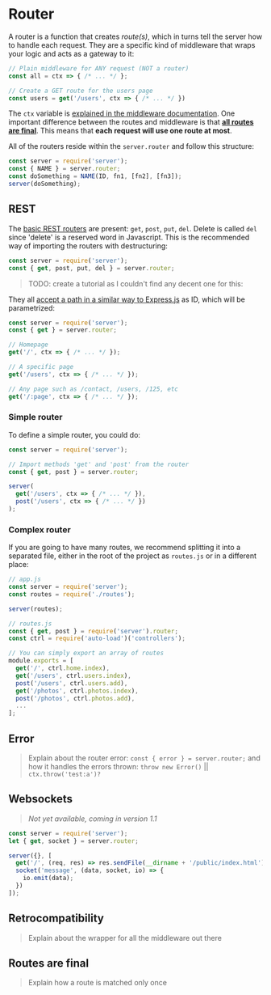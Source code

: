 # Router

A router is a function that creates *route(s)*, which in turns tell the server how to handle each request. They are a specific kind of middleware that wraps your logic and acts as a gateway to it:

```js
// Plain middleware for ANY request (NOT a router)
const all = ctx => { /* ... */ };

// Create a GET route for the users page
const users = get('/users', ctx => { /* ... */ })
```

The `ctx` variable is [explained in the middleware documentation](https://serverjs.io/documentation/middleware/#context). One important difference between the routes and middleware is that [**all routes are final**](routes-are-final). This means that **each request will use one route at most**.

All of the routers reside within the `server.router` and follow this structure:

```js
const server = require('server');
const { NAME } = server.router;
const doSomething = NAME(ID, fn1, [fn2], [fn3]);
server(doSomething);
```




## REST

The [basic REST routers](http://stackoverflow.com/q/671118/938236) are present: `get`, `post`, `put`, `del`. Delete is called `del` since 'delete' is a reserved word in Javascript. This is the recommended way of importing the routers with destructuring:

```js
const server = require('server');
const { get, post, put, del } = server.router;
```

> TODO: create a tutorial as I couldn't find any decent one for this:

They all [accept a path in a similar way to Express.js](http://expressjs.com/en/4x/api.html#router) as ID, which will be parametrized:

```js
const server = require('server');
const { get } = server.router;

// Homepage
get('/', ctx => { /* ... */ });

// A specific page
get('/users', ctx => { /* ... */ });

// Any page such as /contact, /users, /125, etc
get('/:page', ctx => { /* ... */ });
```



### Simple router

To define a simple router, you could do:

```js
const server = require('server');

// Import methods 'get' and 'post' from the router
const { get, post } = server.router;

server(
  get('/users', ctx => { /* ... */ }),
  post('/users', ctx => { /* ... */ })
);
```



### Complex router

If you are going to have many routes, we recommend splitting it into a separated file, either in the root of the project as `routes.js` or in a different place:

```js
// app.js
const server = require('server');
const routes = require('./routes');

server(routes);
```

```js
// routes.js
const { get, post } = require('server').router;
const ctrl = require('auto-load')('controllers');

// You can simply export an array of routes
module.exports = [
  get('/', ctrl.home.index),
  get('/users', ctrl.users.index),
  post('/users', ctrl.users.add),
  get('/photos', ctrl.photos.index),
  post('/photos', ctrl.photos.add),
  ...
];
```


## Error

> Explain about the router error: `const { error } = server.router;` and how it handles the errors thrown: `throw new Error()` || `ctx.throw('test:a')?`



## Websockets

> *Not yet available, coming in version 1.1*

```js
const server = require('server');
let { get, socket } = server.router;

server({}, [
  get('/', (req, res) => res.sendFile(__dirname + '/public/index.html')),
  socket('message', (data, socket, io) => {
    io.emit(data);
  })
]);
```


## Retrocompatibility

> Explain about the wrapper for all the middleware out there



## Routes are final

> Explain how a route is matched only once
